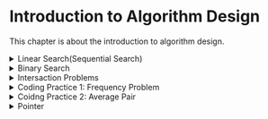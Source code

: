# Introduction to Algorithm Design

This chapter is about the introduction to algorithm design.

<details>
<summary>Linear Search(Sequential Search)</summary>

# Linear Seacch Description

An algorithm that sequentially **iterates** each element of the list **from left to right** **until a match is found or the whole list has been searched**.

## Pseudocode

This is a for loop, we loop through the array and check if the number of `[i]` from the array is equal to `n`, if it is, we return 1, if not, we return `-1`.

```
LINEARN-SEARCH(array, n):
    for i from 0 to array.length - 1:
        if (array[i] == n):
          return i;
    return -1;
```

## Overview of Linear Search

- Worst-case performance: O(n).
  - The target that we are looking for in the array is at the end of the array.
- Best-case performance: O(1).
  - The target that we are looking for in the array is at the beginning of the array.
- Average performance: O(n/2).
  - Means that you need to at least search half of the array to find the target.

[Linear Search - CS50 Shorts](https://www.youtube.com/watch?v=TwsgCHYmbbA)

</details>

<details>
<summary>Binary Search</summary>

# Binary Search Description

An algorithm that finds the position of a target value within a **sorted array**.

More efficient than linear search, but **ONLY** works on sorted arrays.

## Pseudocode

```
binarySearch(arr, n)
   min = 0
   max = arr.length - 1
   while (min <= max) / 2
         middle = (min + max) / 2
         if (n > arr[middle]):
             min = mid + 1
         else if (n < arr[middle]):
             max = middle - 1
         else:
               return middle
   return -1
```

## Example

```typescript
let numOfArr: number[] = [
  9, 12, 15, 18, 19, 20, 22, 25, 26, 26, 33, 37, 38, 41, 47, 47, 50, 55, 57, 60,
  68, 80, 87, 90, 98, 100, 103, 108, 109, 109, 116, 120, 120, 124, 127, 128,
  131, 135, 135, 139, 143, 145, 151, 155, 156, 158, 163, 164, 165, 169, 169,
  173, 174, 176, 177, 178, 181, 182, 182, 183, 184, 189, 192, 195, 200, 201,
  203, 204, 207, 213, 217, 222, 222, 222, 227, 228, 233, 235, 237, 239, 239,
  243, 248, 251, 252, 257, 260, 260, 263, 268, 270, 271, 271, 276, 281, 284,
  285, 295, 297, 298,
];

function binarySearch(arr: number[], n: number) {
  let min = 0;
  let max = arr.length - 1;
  let step = 0;

  while (min <= max) {
    // step++;
    let middle = Math.floor((max + min) / 2);
    if (n > arr[middle]) {
      min = middle + 1;
    } else if (n < arr[middle]) {
      max = middle - 1;
    } else if (n === arr[middle]) {
      console.log("Found number " + n + " at position " + middle);
      console.log("Found it after " + step + " steps.");
      return middle;
    }
  }

  console.log("Cannot find number " + n);
  return -1;
}

binarySearch(numOfArr, 213);
```

After running the code, here is the result:

![result_of_running_binary_search](./assets/binarySearch.png)

## Explaination

You can try to run code with different numbers, and you will find that the number of steps is at most 6 to 7 steps in this case.

Here is the graph to help us understand the time complexity of binary search:

![explain](./assets/explain.png)

Let assume that the length of the array is `n`, then the result would be:

```
n => n/2 => n/4 => n/8 ... => 1
log2ⁿ (O(log2ⁿ) => O(log n))
```

## Overview of Binary Search

- Worst-case performance: O(log n).
  - If the target is at the end of the array.
- Best-case performance: O(1).
  - If the target is at the beginning of the array.
- Average performance: O(log n).
  - Means that you need to at least search half of the array to find the target.

## Resources

[Introduction to Binary Search by CS Dojo](https://www.youtube.com/watch?v=6ysjqCUv3K4)

</details>

<details>
  <summary>Intersaction Problems</summary>

# Intersaction Problems

Let's say we want to find the intersaction of two arrays, i.e. arr1 is `[1, 2, 3, 4, 5]` and arr2 is `[2, 4, 6, 8, 10]`, then the intersaction of arr1 and arr2 is `[2, 4]`, usually we would compare each element of arr1 with each element of arr2, and if they are the same, we would push the element into a new array, and return the new array.

```typescript
function findIntersaction(arr1: number[], arr2: number[]) {
  let result = [];
  for (let i = 0; i <= arr1.length; i++) {
    for (let j = 0; j <= arr2.length; j++) {
      console.log(arr1[i], arr2[j]);
      if (arr1[i] === arr2[i]) {
        result.push(arr1[i]);
      }
    }
  }
  console.log(result);
  return result;
}

findIntersaction([1, 2, 3, 4, 5], [3, 4, 5, 6, 7]);
```

The result would be:

![intersaction](./assets/intersaction.png)

But let's dive into this function and see how many steps it takes to find the intersaction of two arrays.

![compareArrays](./assets/compareTwoArrays.png)

![loopToFindInteraction](./assets/loopTofindIntersaction.png)

As you can see we need to compare each element of arr1 with each element of arr2, so the time complexity of this function is `O(n^2)` which is not good.

## Counter

"counter" is a variable that is used to count something, e.g. the number of times a loop iterates which we will be using this concept to solve the intersaction problem.

```typescript
//counter.ts

function counter(arr1: number[], arr2: number[]) {
  let result: number[] = [];
  let counter: { [key: number]: number } = {};
  // Concantenate the two arrays
  let arr3: number[] = arr1.concat(arr2);

  // loop through the array and count the number of times each element appears
  for (let i = 0; i < arr3.length; i++) {
    // If the element is not in the counter object, add it and set the value to 1
    if (!counter[arr3[i]]) {
      counter[arr3[i]] = 1;
    }
    // If the element is already in the counter object, increment the value by 1
    counter[arr3[i]]++;
  }
  console.log(counter);

  // loop through the counter object and push the elements that appear more than once into the result array
  for (let property in counter) {
    if (counter[property] >= 3) {
      result.push(parseInt(property));
    }
  }
  console.log(result);
}

counter([1, 2, 3, 4, 5], [3, 4, 5, 6, 7]);
```

first `console.log(counter)` shows that the counter object is:

![counter](./assets/counter.png)

We can see that only `3`, `4`, and `5` appear more than others, so we push them into the result array.

Second `console.log(result)` shows that the result array is:

![result](./assets/counterResult.png)

## Complexity of using counter

- Time complexity: `O(n+m)` (`O(n)`).
  - We only need to loop through the array once.
  </details>

<details>
  <summary>Coding Practice 1: Frequency Problem</summary>

# Coding Practice 1: Frequency Problem

Given two strings `abba` and `bbaa`, write a function that returns `true` if the two strings have the same frequency of characters, and `false` otherwise.

```typescript
// frequency.ts

type Counter = { [key: string]: number };

function checkFrequency(str1: string, str2: string) {
  // make them arrays
  let arr1 = str1.split("");
  let arr2 = str2.split("");

  // Check if they are the same length
  if (arr1.length !== arr2.length) return false;

  // Create two counter objects
  let counter1: Counter = {};
  let counter2: Counter = {};

  // Loop through the first array and count the number of times each element appears

  for (let i = 0; i < arr1.length; i++) {
    if (counter1[arr1[i]]) {
      counter1[arr1[i]]++;
    } else {
      counter1[arr1[i]] = 1;
    }
  }

  for (let j = 0; j < arr2.length; j++) {
    if (counter2[arr2[j]]) {
      counter2[arr2[j]]++;
    } else {
      counter2[arr2[j]] = 1;
    }
  }

  // console.log("counter1",counter1);
  // console.log("counter2",counter2);

  // Check value in counter
  for (let property in counter1) {
    if (!counter1[property]) return false;

    if (counter2[property] !== counter1[property]) return false;

    return true;
  }
}

console.log("Result of checking:", checkFrequency("abba", "aabb"));
```

![frequency](./assets/frequency.png)

Result:

![resultOfChecking1](./assets/resultOfChecking1.png)

</details>

<details>
<summary>Coidng Practice 2: Average Pair</summary>

# Coding Practice 2: Average Pair

Given a sorted array of integers and a target average, determine if there is a pair of values in the array where the average of the pair equals the target average. There may be more than one pair that matches the average target.

Let's try to write down the solution that came across our mind first, ignore the time complexity for now.

```typescript
// averagePair.ts

function averagePair(arr: number[], avg: number) {
  let result: number[] = [];
  // loop through the array
  for (let i = 0; i < arr.length - 1; i++) {
    // loop through the array again
    for (let j = i + 1; j < arr.length; j++) {
      // check if the average of the two numbers is equal to the avg
      if ((arr[i] + arr[j]) / 2 === avg) {
        result.push(arr[i], arr[j]);
      }
    }
  }
  console.log("Checking average pari result:", result);
  return result;
}

averagePair([-11, 0, 1, 2, 3, 5, 8, 20], 1.5);
```

Here is the result:

![averagePairResult](./assets/averagePairResult.png)

</details>

<details>
  <summary> Pointer </summary>

# Pointer

A pointer is a variable that stores the memory address of another variable.

Take the example of the average pair problem, the complexity was O(n^2) which was not good, let's implement the solution with pointers to see if we can improve the time complexity.

```typescript
// pointer.ts

function pointer(arr: number[], avg: number) {
  // create right and left pointer and an empty array

  let result: number[] = [];
  let leftPointer = 0;
  let rightPointer = arr.length - 1;

  while (rightPointer > leftPointer) {
    // create a temporary avg
    let tempoAvg = (arr[rightPointer] + arr[leftPointer]) / 2;

    if (tempoAvg > avg) {
      rightPointer--;
    } else if (tempoAvg < avg) {
      leftPointer++;
    } else if (tempoAvg === avg) {
      result.push(arr[leftPointer], arr[rightPointer]);
      rightPointer--;
      leftPointer++;
    }
  }
  console.log("Result of average pair", result);
  return result;
}

pointer([-11, 0, 1, 2, 3, 5, 8, 20], 1.5);
```

Here is the result:

![pointerResult](./assets/pointerResult.png)

With implementation of pointers, the time complexity is O(n) which is much better than O(n^2).

</details>
